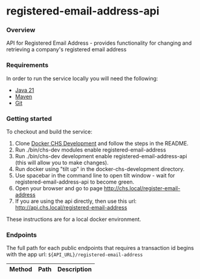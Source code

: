 # registered-email-address-api

### Overview
API for Registered Email Address - provides functionality for changing and retrieving a company's registered email address

### Requirements
In order to run the service locally you will need the following:
- [Java 21](https://www.oracle.com/java/technologies/downloads/#java21)
- [Maven](https://maven.apache.org/download.cgi)
- [Git](https://git-scm.com/downloads)

### Getting started
To checkout and build the service:
1. Clone [Docker CHS Development](https://github.com/companieshouse/docker-chs-development) and follow the steps in the README.
2. Run ./bin/chs-dev modules enable registered-email-address
3. Run ./bin/chs-dev development enable registered-email-address-api (this will allow you to make changes).
4. Run docker using "tilt up" in the docker-chs-development directory.
5. Use spacebar in the command line to open tilt window - wait for registered-email-address-api to become green.
6. Open your browser and go to page http://chs.local/register-email-address
7. If you are using the api directly, then use this url: http://api.chs.local/registered-email-address

These instructions are for a local docker environment.

### Endpoints

The full path for each public endpoints that requires a transaction id begins with the app url:
`${API_URL}/registered-email-address`

Method    | Path                                                                         | Description
:---------|:-----------------------------------------------------------------------------|:-----------